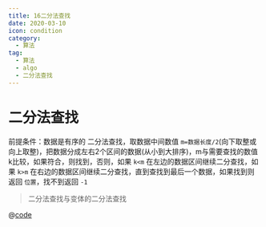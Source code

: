 ```yaml
---
title: 16二分法查找
date: 2020-03-10
icon: condition
category:
  - 算法
tag:
  - 算法
  - algo
  - 二分法查找
---
```

# 二分法查找
前提条件：数据是有序的
二分法查找，取数据中间数值 `m=数据长度/2`(向下取整或向上取整)，把数据分成左右2个区间的数据(从小到大排序)，m与需要查找的数值k比较，如果符合，则找到，否则，如果 `k<m` 在左边的数据区间继续二分查找，如果 `k>m` 在右边的数据区间继续二分查找，直到查找到最后一个数据，如果找到则返回 `位置`，找不到返回 `-1`

> 二分法查找与变体的二分法查找

@[code](./binarySearch.js)
